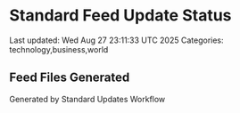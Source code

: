 # Standard Feed Update Status
Last updated: Wed Aug 27 23:11:33 UTC 2025
Categories: technology,business,world

## Feed Files Generated

Generated by Standard Updates Workflow
